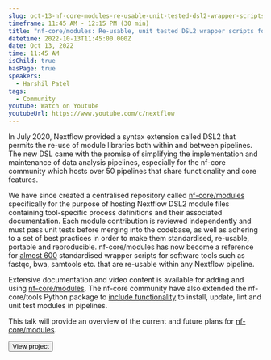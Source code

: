 ```yaml
---
slug: oct-13-nf-core-modules-re-usable-unit-tested-dsl2-wrapper-scripts-for-the-nextflow-community
timeframe: 11:45 AM - 12:15 PM (30 min)
title: "nf-core/modules: Re-usable, unit tested DSL2 wrapper scripts for the Nextflow community"
datetime: 2022-10-13T11:45:00.000Z
date: Oct 13, 2022
time: 11:45 AM
isChild: true
hasPage: true
speakers:
  - Harshil Patel
tags:
  - Community
youtube: Watch on Youtube
youtubeUrl: https://www.youtube.com/c/nextflow
---
```


In July 2020, Nextflow provided a syntax extension called DSL2 that permits the re-use of module libraries both within and between pipelines. The new DSL came with the promise of simplifying the implementation and maintenance of data analysis pipelines, especially for the nf-core community which hosts over 50 pipelines that share functionality and core features. 

We have since created a centralised repository called [nf-core/modules](https://github.com/nf-core/modules) specifically for the purpose of hosting Nextflow DSL2 module files containing tool-specific process definitions and their associated documentation. Each module contribution is reviewed independently and must pass unit tests before merging into the codebase, as well as adhering to a set of best practices in order to make them standardised, re-usable, portable and reproducible. nf-core/modules has now become a reference for [almost 600](https://nf-co.re/modules) standardised wrapper scripts for software tools such as fastqc, bwa, samtools etc. that are re-usable within any Nextflow pipeline.

Extensive documentation and video content is available for adding and using [nf-core/modules](https://github.com/nf-core/modules). The nf-core community have also extended the nf-core/tools Python package to [include functionality](https://github.com/nf-core/tools#modules) to install, update, lint and unit test modules in pipelines.

This talk will provide an overview of the current and future plans for [nf-core/modules](https://github.com/nf-core/modules).

<div>
  <Button to="https://nf-co.re/modules" variant="secondary" size="md" arrow>
    View project
  </Button>
</div>
